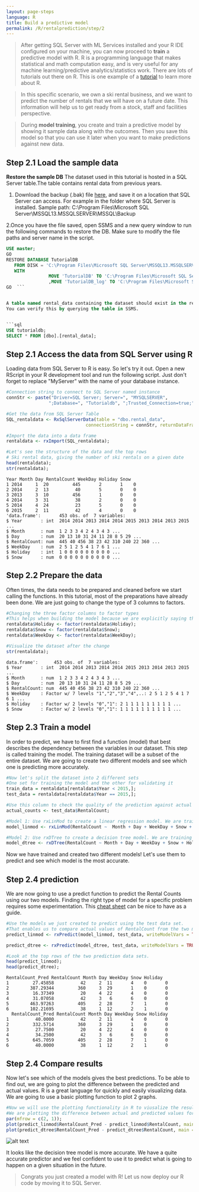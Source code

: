 ```yaml
---
layout: page-steps
language: R
title: Build a predictive model
permalink: /R/rentalprediction/step/2
---
```


>After getting SQL Server with ML Services installed and your R IDE configured on your machine, you can now proceed to **train** a predictive model with R.
>R is a programming language that makes statistical and math computation easy, and is very useful for any machine learning/predictive analytics/statistics work.
There are lots of tutorials out there on R. This is one example of a [tutorial](https://www.tutorialspoint.com/r/) to learn more about R.
                
>In this specific scenario, we own a ski rental business, and we want to predict the number of rentals that
we will have on a future date. This information will help us to get ready from a stock, staff and facilities perspective.


>During **model training**, you create and train a predictive model by showing it sample data along with the outcomes. Then you save this model so that you can use it later when you want to make predictions against new data.

## Step 2.1 Load the sample data 

**Restore the sample DB**
The dataset used in this tutorial is hosted in a SQL Server table.The table contains rental data from previous years.
1. Download the backup (.bak) file [here](https://deve2e.azureedge.net/sqlchoice/static/TutorialDB.bak), and save it on a location that SQL Server can access.
For example in the folder where SQL Server is installed.
Sample path: C:\Program Files\Microsoft SQL Server\MSSQL13.MSSQLSERVER\MSSQL\Backup


2.Once you have the file saved, open SSMS and a new query window to run the following commands to restore the DB.
Make sure to modify the file paths and server name in the script.

```sql
USE master;  
GO  
RESTORE DATABASE TutorialDB  
   FROM DISK = 'C:\Program Files\Microsoft SQL Server\MSSQL13.MSSQLSERVER\MSSQL\Backup\TutorialDB.bak'
   WITH 
                MOVE 'TutorialDB' TO 'C:\Program Files\Microsoft SQL Server\MSSQL13.MSSQLSERVER\MSSQL\DATA\TutorialDB.mdf'
                ,MOVE 'TutorialDB_log' TO 'C:\Program Files\Microsoft SQL Server\MSSQL13.MSSQLSERVER\MSSQL\DATA\TutorialDB.ldf';  
GO  ```


A table named rental_data containing the dataset should exist in the restored SQL Server database.
You can verify this by querying the table in SSMS.


```sql
USE tutorialdb;
SELECT * FROM [dbo].[rental_data];
```
## Step 2.1 Access the data from SQL Server using R

Loading data from SQL Server to R is easy. So let's try it out.
Open a new RScript in your R development tool and run the following script.
Just don't forget to replace "MyServer" with the name of your database instance.

```r
#Connection string to connect to SQL Server named instance
connStr <- paste("Driver=SQL Server; Server=", "MYSQLSERVER", 
                ";Database=", "Tutorialdb", ";Trusted_Connection=true;", sep = "");

#Get the data from SQL Server Table
SQL_rentaldata <- RxSqlServerData(table = "dbo.rental_data",
                              connectionString = connStr, returnDataFrame = TRUE);

#Import the data into a data frame
rentaldata <- rxImport(SQL_rentaldata);

#Let's see the structure of the data and the top rows
# Ski rental data, giving the number of ski rentals on a given date
head(rentaldata);
str(rentaldata);
```

```results
Year Month Day RentalCount WeekDay Holiday Snow
1 2014     1  20         445       2       1    0
2 2014     2  13          40       5       0    0
3 2013     3  10         456       1       0    0
4 2014     3  31          38       2       0    0
5 2014     4  24          23       5       0    0
6 2015     2  11          42       4       0    0
'data.frame':       453 obs. of  7 variables:
$ Year       : int  2014 2014 2013 2014 2014 2015 2013 2014 2013 2015 ...
$ Month      : num  1 2 3 3 4 2 4 3 4 3 ...
$ Day        : num  20 13 10 31 24 11 28 8 5 29 ...
$ RentalCount: num  445 40 456 38 23 42 310 240 22 360 ...
$ WeekDay    : num  2 5 1 2 5 4 1 7 6 1 ...
$ Holiday    : int  1 0 0 0 0 0 0 0 0 0 ...
$ Snow       : num  0 0 0 0 0 0 0 0 0 0 ...
```

## Step 2.2 Prepare the data

Often times, the data needs to be prepared and cleaned before we start calling the functions. In this tutorial, most of the preparations have already been done.
We are just going to change the type of 3 columns to factors.

```r
#Changing the three factor columns to factor types
#This helps when building the model because we are explicitly saying that these values are categorical
rentaldata$Holiday <- factor(rentaldata$Holiday);
rentaldata$Snow <- factor(rentaldata$Snow);
rentaldata$WeekDay <- factor(rentaldata$WeekDay);

#Visualize the dataset after the change
str(rentaldata);
```

```results
data.frame':      453 obs. of  7 variables:
$ Year       : int  2014 2014 2013 2014 2014 2015 2013 2014 2013 2015 ...
$ Month      : num  1 2 3 3 4 2 4 3 4 3 ...
$ Day        : num  20 13 10 31 24 11 28 8 5 29 ...
$ RentalCount: num  445 40 456 38 23 42 310 240 22 360 ...
$ WeekDay    : Factor w/ 7 levels "1","2","3","4",..: 2 5 1 2 5 4 1 7 6 1 ...
$ Holiday    : Factor w/ 2 levels "0","1": 2 1 1 1 1 1 1 1 1 1 ...
$ Snow       : Factor w/ 2 levels "0","1": 1 1 1 1 1 1 1 1 1 1 ...
```

## Step 2.3 Train a model
In order to predict, we have to first find a function (model) that best describes the dependency between the variables in our dataset. This step is called training the model. The training dataset will be a subset of the entire dataset.
We are going to create two different models and see which one is predicting more accurately.

```r
#Now let's split the dataset into 2 different sets
#One set for training the model and the other for validating it
train_data = rentaldata[rentaldata$Year < 2015,];
test_data = rentaldata[rentaldata$Year == 2015,];

#Use this column to check the quality of the prediction against actual values
actual_counts <- test_data$RentalCount;

#Model 1: Use rxLinMod to create a linear regression model. We are training the data using the training data set
model_linmod <- rxLinMod(RentalCount ~  Month + Day + WeekDay + Snow + Holiday, data = train_data);

#Model 2: Use rxDTree to create a decision tree model. We are training the data using the training data set
model_dtree <- rxDTree(RentalCount ~ Month + Day + WeekDay + Snow + Holiday, data = train_data);
```
Now we have trained and created two different models! Let's use them to predict and see which model is the most accurate.

## Step 2.4 prediction
We are now going to use a predict function to predict the Rental Counts using our two models. Finding the right type of model for a specific problem requires some experimentation. 
This [cheat sheet](https://azure.microsoft.com/en-us/documentation/articles/machine-learning-algorithm-choice/#the-machine-learning-algorithm-cheat-sheet) can be nice to have as a guide.

```r
#Use the models we just created to predict using the test data set.
#That enables us to compare actual values of RentalCount from the two models and compare to the actual values in the test data set
predict_linmod <- rxPredict(model_linmod, test_data, writeModelVars = TRUE, extraVarsToWrite = c("Year"));

predict_dtree <- rxPredict(model_dtree, test_data, writeModelVars = TRUE, extraVarsToWrite = c("Year"));

#Look at the top rows of the two prediction data sets.
head(predict_linmod);
head(predict_dtree);
```

```results
RentalCount_Pred RentalCount Month Day WeekDay Snow Holiday
1         27.45858          42     2  11       4    0       0
2        387.29344         360     3  29       1    0       0
3         16.37349          20     4  22       4    0       0
4         31.07058          42     3   6       6    0       0
5        463.97263         405     2  28       7    1       0
6        102.21695          38     1  12       2    1       0
  RentalCount_Pred RentalCount Month Day WeekDay Snow Holiday
1          40.0000          42     2  11       4    0       0
2         332.5714         360     3  29       1    0       0
3          27.7500          20     4  22       4    0       0
4          34.2500          42     3   6       6    0       0
5         645.7059         405     2  28       7    1       0
6          40.0000          38     1  12       2    1       0
```

## Step 2.4 Compare results

Now let's see which of the models gives the best predictions. To be able to find out, we are going to plot the difference between the predicted and actual values.
R is a great language for quickly and easily visualizing data. We are going to use a basic plotting function to plot 2 graphs.


```r
#Now we will use the plotting functionality in R to viusalize the results from the predictions
#We are plotting the difference between actual and predicted values for both models to compare accuracy
par(mfrow = c(2, 1));
plot(predict_linmod$RentalCount_Pred - predict_linmod$RentalCount, main = "Difference between actual and predicted. rxLinmod");
plot(predict_dtree$RentalCount_Pred - predict_dtree$RentalCount, main = "Difference between actual and predicted. rxDTree");
```

![alt text](https://deve2e.azureedge.net/sqlchoice/static/images/RLANG_CompareModels.JPG "Comparing the two models")

It looks like the decision tree model is more accurate. We have a quite accurate predictor and we feel confident to use it to predict
what is going to happen on a given situation in the future. 

> Congrats you just created a model with R! Let us now deploy our R code by moving it to SQL Server.
